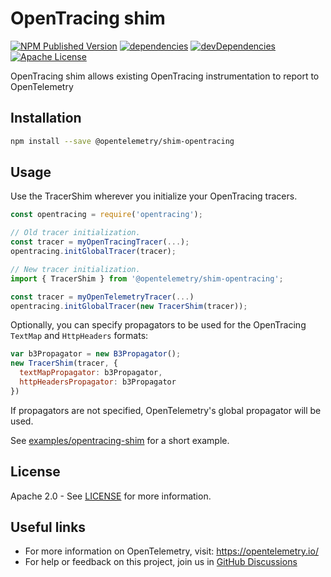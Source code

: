 # OpenTracing shim

[![NPM Published Version][npm-img]][npm-url]
[![dependencies][dependencies-image]][dependencies-url]
[![devDependencies][devDependencies-image]][devDependencies-url]
[![Apache License][license-image]][license-image]

OpenTracing shim allows existing OpenTracing instrumentation to report to OpenTelemetry

## Installation

```bash
npm install --save @opentelemetry/shim-opentracing
```

## Usage

Use the TracerShim wherever you initialize your OpenTracing tracers.

```javascript
const opentracing = require('opentracing');

// Old tracer initialization.
const tracer = myOpenTracingTracer(...);
opentracing.initGlobalTracer(tracer);

// New tracer initialization.
import { TracerShim } from '@opentelemetry/shim-opentracing';

const tracer = myOpenTelemetryTracer(...)
opentracing.initGlobalTracer(new TracerShim(tracer));

```

Optionally, you can specify propagators to be used for the OpenTracing `TextMap` and `HttpHeaders` formats:

```javascript
var b3Propagator = new B3Propagator();
new TracerShim(tracer, {
  textMapPropagator: b3Propagator,
  httpHeadersPropagator: b3Propagator
})
```

If propagators are not specified, OpenTelemetry's global propagator will be used.

See [examples/opentracing-shim](https://github.com/open-telemetry/opentelemetry-js/tree/main/examples/opentracing-shim) for a short example.

## License

Apache 2.0 - See [LICENSE][license-url] for more information.

## Useful links

- For more information on OpenTelemetry, visit: <https://opentelemetry.io/>
- For help or feedback on this project, join us in [GitHub Discussions][discussions-url]

[discussions-url]: https://github.com/open-telemetry/opentelemetry-js/discussions
[license-url]: https://github.com/open-telemetry/opentelemetry-js/blob/main/LICENSE
[license-image]: https://img.shields.io/badge/license-Apache_2.0-green.svg?style=flat
[dependencies-image]: https://status.david-dm.org/gh/open-telemetry/opentelemetry-js.svg?path=packages%2Fopentelemetry-shim-opentracing
[dependencies-url]: https://david-dm.org/open-telemetry/opentelemetry-js?path=packages%2Fopentelemetry-shim-opentracing
[devDependencies-image]: https://status.david-dm.org/gh/open-telemetry/opentelemetry-js.svg?path=packages%2Fopentelemetry-shim-opentracing&type=dev
[devDependencies-url]: https://david-dm.org/open-telemetry/opentelemetry-js?path=packages%2Fopentelemetry-shim-opentracing&type=dev
[npm-url]: https://www.npmjs.com/package/@opentelemetry/shim-opentracing
[npm-img]: https://badge.fury.io/js/%40opentelemetry%2Fshim-opentracing.svg
